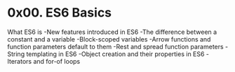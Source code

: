 <h1>0x00. ES6 Basics</h1>
<p>What ES6 is -New features introduced in ES6 -The difference between a constant and a variable -Block-scoped variables -Arrow functions and function parameters default to them -Rest and spread function parameters -String templating in ES6 -Object creation and their properties in ES6 -Iterators and for-of loops</p>